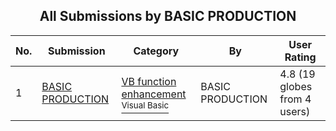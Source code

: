 ﻿<div align="center">

## All Submissions by BASIC PRODUCTION

</div>

No.  | Submission | Category | By   | User Rating
---- | ---------- | -------- | ---- | -----------
1 | [BASIC PRODUCTION<br />](https://github.com/Planet-Source-Code/basic-production-basic-production__1-54863) | [VB function enhancement<br /><sup>Visual Basic</sup>](../ByCategory/vb-function-enhancement__1-25.md) | BASIC PRODUCTION | 4.8 (19 globes from 4 users)
